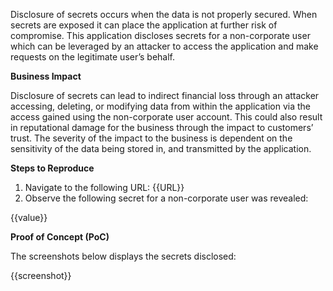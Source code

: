 Disclosure of secrets occurs when the data is not properly secured. When secrets are exposed it can place the application at further risk of compromise. This application discloses secrets for a non-corporate user which can be leveraged by an attacker to access the application and make requests on the legitimate user’s behalf.

**Business Impact**

Disclosure of secrets can lead to indirect financial loss through an attacker accessing, deleting, or modifying data from within the application via the access gained using the non-corporate user account. This could also result in reputational damage for the business through the impact to customers’ trust. The severity of the impact to the business is dependent on the sensitivity of the data being stored in, and transmitted by the application.

**Steps to Reproduce**

1. Navigate to the following URL: {{URL}}
1. Observe the following secret for a non-corporate user was revealed:

{{value}}

**Proof of Concept (PoC)**

The screenshots below displays the secrets disclosed:

{{screenshot}}
